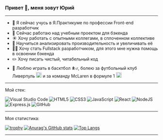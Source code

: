 ### Привет 👋, меня зовут Юрий

---

- 🌱 Я сейчас учусь в Я.Практикуме по профессии Front-end разработчик 
- 🦁 Cейчас работаю над учебным проектом для бэкенда
- ☀️ Хочу работать с опытными коллегами, в сплоченном коллективе  
- 💬 Научиться анализировать производительность и увеличивать её
- 🏋️‍♀️ Хочу стать Fullstack разработчиком, для этого мне нужна помощь в освоении бэкенда 
- ✏️ Хочу писать чистый, читабельный код
- 🏀 Люблю играть в басктбол ⛹️‍♂️, болею за футбольный клуб Ливерпуль <img src="https://upload.wikimedia.org/wikipedia/ru/thumb/0/0a/FC_Liverpool.svg/1200px-FC_Liverpool.svg.png" height="18"/> и за команду McLaren в формуле 1 <img src="https://encrypted-tbn0.gstatic.com/images?q=tbn:ANd9GcSl0yCti_8M1_LJt7GTUwnpb4Jz5oacQ4wzoRmE93ZjfTwcXIIfUxjzTZFPD8nFzkXC8A&usqp=CAU" height="18"/>

---

Мой стек:
  
  ![Visual Studio Code](https://img.shields.io/badge/Visual%20Studio%20Code-0078d7.svg?style=for-the-badge&logo=visual-studio-code&logoColor=white)
  ![HTML5](https://img.shields.io/badge/html5-%23E34F26.svg?style=for-the-badge&logo=html5&logoColor=white)
  ![CSS3](https://img.shields.io/badge/css3-%231572B6.svg?style=for-the-badge&logo=css3&logoColor=white)
  ![JavaScript](https://img.shields.io/badge/javascript-%23323330.svg?style=for-the-badge&logo=javascript&logoColor=%23F7DF1E)
  ![React](https://img.shields.io/badge/react-%2320232a.svg?style=for-the-badge&logo=react&logoColor=%2361DAFB)
  ![NodeJS](https://img.shields.io/badge/node.js-6DA55F?style=for-the-badge&logo=node.js&logoColor=white)
  ![Express.js](https://img.shields.io/badge/express.js-%23404d59.svg?style=for-the-badge&logo=express&logoColor=%2361DAFB)
  ![GitHub](https://img.shields.io/badge/github-%23121011.svg?style=for-the-badge&logo=github&logoColor=white)
  
---

Моя статистика:

[![trophy](https://github-profile-trophy.vercel.app/?username=pt4k&theme=dracula)](https://github.com/ryo-ma/github-profile-trophy)
[![Anurag's GitHub stats](https://github-readme-stats.vercel.app/api?username=pt4k&theme=radical)](https://github.com/anuraghazra/github-readme-stats)
[![Top Langs](https://github-readme-stats.vercel.app/api/top-langs/?username=pt4k&theme=radical)](https://github.com/anuraghazra/github-readme-stats)

---
